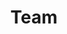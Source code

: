 ---
title: Team
description: lorem ipsum
image: /assets/media/uploads/f57dc1a69c11a54abef0d46af57816a0.jpg
sections:
  - section: Team
---
